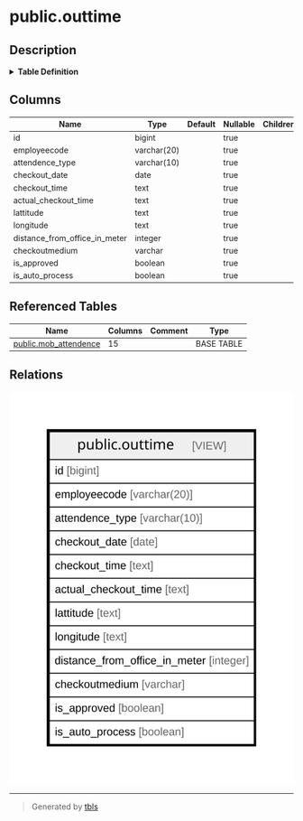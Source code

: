 # public.outtime

## Description

<details>
<summary><strong>Table Definition</strong></summary>

```sql
CREATE VIEW outtime AS (
 SELECT row_number() OVER (PARTITION BY attendence.employeecode, attendence.attendencetype ORDER BY attendence.time_stamp) AS id,
    attendence.employeecode,
    attendence.attendencetype AS attendence_type,
    (attendence.time_stamp)::date AS checkout_date,
    to_char(((attendence.time_stamp)::time without time zone)::interval, 'HH12:MI:SS AM'::text) AS checkout_time,
    to_char(((attendence.time_stamp)::time without time zone)::interval, 'HH12:MI:SS AM'::text) AS actual_checkout_time,
    attendence.lattitude,
    attendence.longitude,
    attendence.distance_from_office_in_meter,
        CASE
            WHEN (attendence.is_auto_process = true) THEN 'Auto'::character varying
            ELSE attendence.medium
        END AS checkoutmedium,
    COALESCE(attendence.is_approved, false) AS is_approved,
    COALESCE(attendence.is_auto_process, false) AS is_auto_process
   FROM (mob_attendence attendence
     JOIN ( SELECT attendence_1.employeecode,
            min(attendence_1.attendenceid) AS attendenceid,
            (attendence_1.time_stamp)::date AS time_stamp
           FROM mob_attendence attendence_1
          WHERE ((attendence_1.attendencetype)::text = 'OUT'::text)
          GROUP BY attendence_1.employeecode, ((attendence_1.time_stamp)::date)) z ON ((attendence.attendenceid = z.attendenceid)))
  WHERE ((attendence.attendencetype)::text = 'OUT'::text)
  ORDER BY attendence.employeecode
)
```

</details>

## Columns

| Name | Type | Default | Nullable | Children | Parents | Comment |
| ---- | ---- | ------- | -------- | -------- | ------- | ------- |
| id | bigint |  | true |  |  |  |
| employeecode | varchar(20) |  | true |  |  |  |
| attendence_type | varchar(10) |  | true |  |  |  |
| checkout_date | date |  | true |  |  |  |
| checkout_time | text |  | true |  |  |  |
| actual_checkout_time | text |  | true |  |  |  |
| lattitude | text |  | true |  |  |  |
| longitude | text |  | true |  |  |  |
| distance_from_office_in_meter | integer |  | true |  |  |  |
| checkoutmedium | varchar |  | true |  |  |  |
| is_approved | boolean |  | true |  |  |  |
| is_auto_process | boolean |  | true |  |  |  |

## Referenced Tables

| Name | Columns | Comment | Type |
| ---- | ------- | ------- | ---- |
| [public.mob_attendence](public.mob_attendence.md) | 15 |  | BASE TABLE |

## Relations

![er](public.outtime.svg)

---

> Generated by [tbls](https://github.com/k1LoW/tbls)
